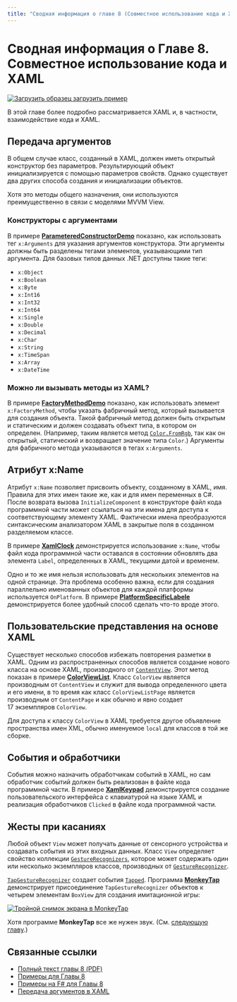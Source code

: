 ```yaml
---
title: "Сводная информация о главе 8 (Совместное использование кода и XAML)" description: "Создание мобильных приложений с помощью Xamarin.Forms: Сводная информация о главе 8 (Совместное использование кода и XAML)" ms.prod: xamarin ms.technology: xamarin-forms ms.assetid: 5970DEEB-1FC9-4F78-B4F6-D403E16D22ED author: davidbritch ms.author: dabritch ms.date: 19.07.2018 no-loc: [Xamarin.Forms, Xamarin.Essentials]
---
```


# <a name="summary-of-chapter-8-code-and-xaml-in-harmony"></a>Сводная информация о Главе 8. Совместное использование кода и XAML

[![Загрузить образец](~/media/shared/download.png) загрузить пример](https://github.com/xamarin/xamarin-forms-book-samples/tree/master/Chapter08)

В этой главе более подробно рассматривается XAML и, в частности, взаимодействие кода и XAML.

## <a name="passing-arguments"></a>Передача аргументов

В общем случае класс, созданный в XAML, должен иметь открытый конструктор без параметров. Результирующий объект инициализируется с помощью параметров свойств. Однако существует два других способа создания и инициализации объектов.

Хотя это методы общего назначения, они используются преимущественно в связи с моделями MVVM View.

### <a name="constructors-with-arguments"></a>Конструкторы с аргументами

В примере [**ParameteredConstructorDemo**](https://github.com/xamarin/xamarin-forms-book-samples/tree/master/Chapter08/ParameteredConstructorDemo) показано, как использовать тег `x:Arguments` для указания аргументов конструктора. Эти аргументы должны быть разделены тегами элементов, указывающими тип аргумента. Для базовых типов данных .NET доступны такие теги:

- `x:Object`
- `x:Boolean`
- `x:Byte`
- `x:Int16`
- `x:Int32`
- `x:Int64`
- `x:Single`
- `x:Double`
- `x:Decimal`
- `x:Char`
- `x:String`
- `x:TimeSpan`
- `x:Array`
- `x:DateTime`

### <a name="can-i-call-methods-from-xaml"></a>Можно ли вызывать методы из XAML?

В примере [**FactoryMethodDemo**](https://github.com/xamarin/xamarin-forms-book-samples/tree/master/Chapter08/FactoryMethodDemo) показано, как использовать элемент `x:FactoryMethod`, чтобы указать фабричный метод, который вызывается для создания объекта. Такой фабричный метод должен быть открытым и статическим и должен создавать объект типа, в котором он определен. (Например, таким является метод [`Color.FromRgb`](xref:Xamarin.Forms.Color.FromRgb(System.Double,System.Double,System.Double)), так как он открытый, статический и возвращает значение типа `Color`.) Аргументы для фабричного метода указываются в тегах `x:Arguments`.

## <a name="the-xname-attribute"></a>Атрибут x:Name

Атрибут `x:Name` позволяет присвоить объекту, созданному в XAML, имя. Правила для этих имен такие же, как и для имен переменных в C#. После возврата вызова `InitializeComponent` в конструкторе файл кода программной части может ссылаться на эти имена для доступа к соответствующему элементу XAML. Фактически имена преобразуются синтаксическим анализатором XAML в закрытые поля в созданном разделяемом классе.

В примере [**XamlClock**](https://github.com/xamarin/xamarin-forms-book-samples/tree/master/Chapter08/XamlClock) демонстрируется использование `x:Name`, чтобы файл кода программной части оставался в состоянии обновлять два элемента `Label`, определенных в XAML, текущими датой и временем.

Одно и то же имя нельзя использовать для нескольких элементов на одной странице. Эта проблема особенно важна, если для создания параллельно именованных объектов для каждой платформы используется `OnPlatform`. В примере [**PlatformSpecificLabele**](https://github.com/xamarin/xamarin-forms-book-samples/tree/master/Chapter08/PlatformSpecificLabels) демонстрируется более удобный способ сделать что-то вроде этого.

## <a name="custom-xaml-based-views"></a>Пользовательские представления на основе XAML

Существует несколько способов избежать повторения разметки в XAML. Одним из распространенных способов является создание нового класса на основе XAML, производного от [`ContentView`](xref:Xamarin.Forms.ContentView). Этот метод показан в примере [**ColorViewList**](https://github.com/xamarin/xamarin-forms-book-samples/tree/master/Chapter08/ColorViewList). Класс `ColorView` является производным от `ContentView` и служит для вывода определенного цвета и его имени, в то время как класс `ColorViewListPage` является производным от `ContentPage` и как обычно и явно создает 17 экземпляров `ColorView`.

Для доступа к классу `ColorView` в XAML требуется другое объявление пространства имен XML, обычно именуемое `local` для классов в той же сборке.

## <a name="events-and-handlers"></a>События и обработчики

События можно назначить обработчикам событий в XAML, но сам обработчик событий должен быть реализован в файле кода программной части. В примере [**XamlKeypad**](https://github.com/xamarin/xamarin-forms-book-samples/tree/master/Chapter08/XamlKeypad) демонстрируется создание пользовательского интерфейса с клавиатурой на языке XAML и реализация обработчиков `Clicked` в файле кода программной части.

## <a name="tap-gestures"></a>Жесты при касаниях

Любой объект `View` может получать данные от сенсорного устройства и создавать события из этих входных данных. Класс `View` определяет свойство коллекции [`GestureRecognizers`](xref:Xamarin.Forms.View.GestureRecognizers), которое может содержать один или несколько экземпляров классов, производных от [`GestureRecognizer`](xref:Xamarin.Forms.GestureRecognizer).

[`TapGestureRecognizer`](xref:Xamarin.Forms.TapGestureRecognizer) создает события [`Tapped`](xref:Xamarin.Forms.TapGestureRecognizer.Tapped). Программа [**MonkeyTap**](https://github.com/xamarin/xamarin-forms-book-samples/tree/master/Chapter08/MonkeyTap) демонстрирует присоединение `TapGestureRecognizer` объектов к четырем элементам `BoxView` для создания имитационной игры:

[![Тройной снимок экрана в MonkeyTap](images/ch08fg07-small.png "Имитационная игра")](images/ch08fg07-large.png#lightbox "Имитационная игра")

Хотя программе **MonkeyTap** все же нужен звук. (См. [следующую главу](chapter09.md).)

## <a name="related-links"></a>Связанные ссылки

- [Полный текст главы 8 (PDF)](https://download.xamarin.com/developer/xamarin-forms-book/XamarinFormsBook-Ch08-Apr2016.pdf)
- [Примеры для Главы 8](https://github.com/xamarin/xamarin-forms-book-samples/tree/master/Chapter08)
- [Примеры на F# для Главы 8](https://github.com/xamarin/xamarin-forms-book-samples/tree/master/Chapter08/FS/XamlKeypad)
- [Передача аргументов в XAML](~/xamarin-forms/xaml/passing-arguments.md)
